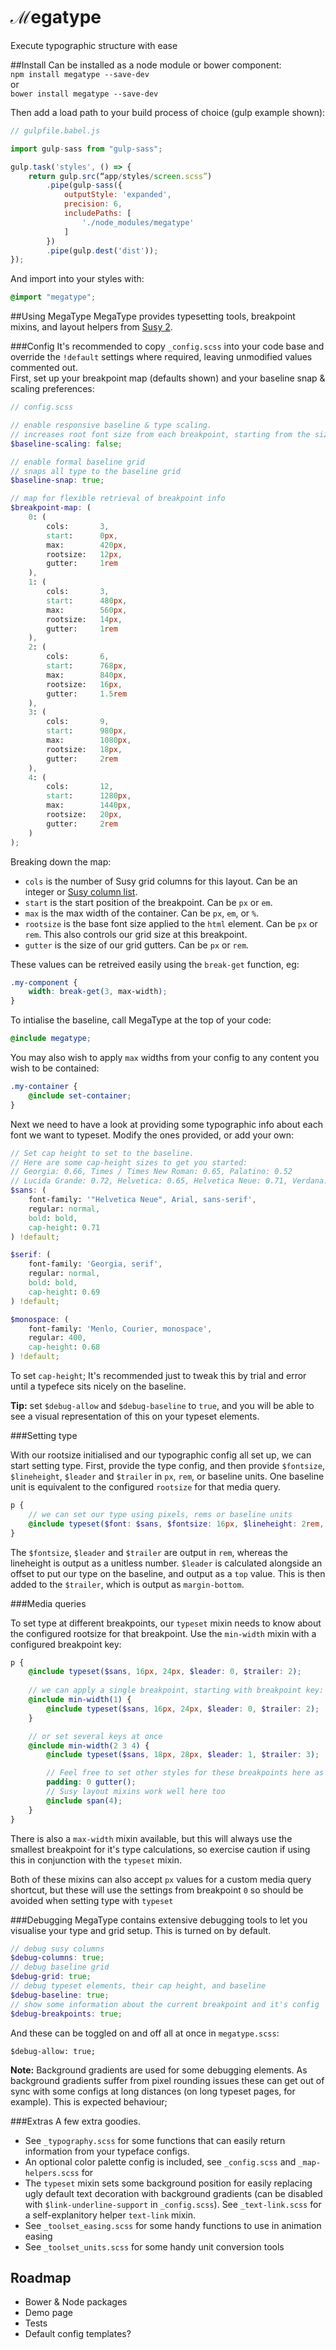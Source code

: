 # ℳegatype
Execute typographic structure with ease    

##Install
Can be installed as a node module or bower component:    
```npm install megatype --save-dev```   
or    
```bower install megatype --save-dev```    

Then add a load path to your build process of choice (gulp example shown):    
```js
// gulpfile.babel.js

import gulp-sass from "gulp-sass";

gulp.task('styles', () => {
    return gulp.src(“app/styles/screen.scss”)
        .pipe(gulp-sass({
            outputStyle: 'expanded',
            precision: 6,
            includePaths: [
                './node_modules/megatype'
            ]
        })
        .pipe(gulp.dest('dist'));
});
```

And import into your styles with:      
```scss
@import "megatype";
```    

##Using MegaType
MegaType provides typesetting tools, breakpoint mixins, and layout helpers from [Susy 2](http://susy.oddbird.net/).    


###Config
It's recommended to copy `_config.scss` into your code base and override the `!default` settings where required, leaving unmodified values commented out.    
First, set up your breakpoint map (defaults shown) and your baseline snap & scaling preferences:    
```scss
// config.scss

// enable responsive baseline & type scaling.
// increases root font size from each breakpoint, starting from the size specified in the rootsizes below
$baseline-scaling: false;

// enable formal baseline grid
// snaps all type to the baseline grid
$baseline-snap: true;

// map for flexible retrieval of breakpoint info
$breakpoint-map: (
    0: (
        cols:       3,
        start:      0px,
        max:        420px,
        rootsize:   12px,
        gutter:     1rem
    ),
    1: (
        cols:       3,
        start:      480px,
        max:        560px,
        rootsize:   14px,
        gutter:     1rem
    ),
    2: (
        cols:       6,
        start:      768px,
        max:        840px,
        rootsize:   16px,
        gutter:     1.5rem
    ),
    3: (
        cols:       9,
        start:      980px,
        max:        1080px,
        rootsize:   18px,
        gutter:     2rem
    ),
    4: (
        cols:       12,
        start:      1280px,
        max:        1440px,
        rootsize:   20px,
        gutter:     2rem
    )
);

```
Breaking down the map:    
- `cols` is the number of Susy grid columns for this layout. Can be an integer or [Susy column list](http://susydocs.oddbird.net/en/latest/settings/#columns).    
- `start` is the start position of the breakpoint. Can be `px` or `em`.    
- `max` is the max width of the container. Can be `px`, `em`, or `%`.   
- `rootsize` is the base font size applied to the `html` element. Can be `px` or `rem`. This also controls our grid size at this breakpoint.     
- `gutter` is the size of our grid gutters. Can be `px` or `rem`.   
    
These values can be retreived easily using the `break-get` function, eg:    
```scss
.my-component {
    width: break-get(3, max-width);
}
```

To intialise the baseline, call MegaType at the top of your code:   
```scss
@include megatype;
```

You may also wish to apply `max` widths from your config to any content you wish to be contained:     
```scss
.my-container {
    @include set-container;
}
```
    
Next we need to have a look at providing some typographic info about each font we want to typeset. Modify the ones provided, or add your own:       
```scss
// Set cap height to set to the baseline.
// Here are some cap-height sizes to get you started:
// Georgia: 0.66, Times / Times New Roman: 0.65, Palatino: 0.52
// Lucida Grande: 0.72, Helvetica: 0.65, Helvetica Neue: 0.71, Verdana: 0.76, Tahoma: 0.76
$sans: (
    font-family: '"Helvetica Neue", Arial, sans-serif',
    regular: normal,
    bold: bold,
    cap-height: 0.71
) !default;

$serif: (
    font-family: 'Georgia, serif',
    regular: normal,
    bold: bold,
    cap-height: 0.69
) !default;

$monospace: (
    font-family: 'Menlo, Courier, monospace',
    regular: 400,
    cap-height: 0.68
) !default;
```
To set `cap-height`; It's recommended just to tweak this by trial and error until a typefece sits nicely on the baseline.    
   
**Tip:** set `$debug-allow` and `$debug-baseline` to `true`, and you will be able to see a visual representation of this on your typeset elements.   


###Setting type

With our rootsize initialised and our typographic config all set up, we can start setting type. First, provide the type config, and then provide `$fontsize`, `$lineheight`, `$leader` and `$trailer` in `px`, `rem`, or baseline units. One baseline unit is equivalent to the configured `rootsize` for that media query.

```scss
p {
    // we can set our type using pixels, rems or baseline units
    @include typeset($font: $sans, $fontsize: 16px, $lineheight: 2rem, $leader: 0, $trailer: 2);
}
```
The `$fontsize`, `$leader` and `$trailer` are output in `rem`, whereas the lineheight is output as a unitless number. 
`$leader` is calculated alongside an offset to put our type on the baseline, and output as a `top` value. This is then added to the `$trailer`, which is output as `margin-bottom`. 


###Media queries

To set type at different breakpoints, our `typeset` mixin needs to know about the configured rootsize for that breakpoint. Use the `min-width` mixin with a configured breakpoint key:

```scss
p {
    @include typeset($sans, 16px, 24px, $leader: 0, $trailer: 2);
    
    // we can apply a single breakpoint, starting with breakpoint key: 1
    @include min-width(1) {
        @include typeset($sans, 16px, 24px, $leader: 0, $trailer: 2);
    }

    // or set several keys at once
    @include min-width(2 3 4) {
        @include typeset($sans, 18px, 28px, $leader: 1, $trailer: 3);

        // Feel free to set other styles for these breakpoints here as well. eg: gutter() mixin is useful for multiple breakpoint media queries
        padding: 0 gutter();
        // Susy layout mixins work well here too
        @include span(4);
    }
}

```

There is also a `max-width` mixin available, but this will always use the smallest breakpoint for it's type calculations, so exercise caution if using this in conjunction with the `typeset` mixin.

Both of these mixins can also accept `px` values for a custom media query shortcut, but these will use the settings from breakpoint `0` so should be avoided when setting type with `typeset`


###Debugging
MegaType contains extensive debugging tools to let you visualise your type and grid setup. This is turned on by default.

```scss
// debug susy columns
$debug-columns: true;
// debug baseline grid
$debug-grid: true;
// debug typeset elements, their cap height, and baseline
$debug-baseline: true;
// show some information about the current breakpoint and it's config
$debug-breakpoints: true;
```

And these can be toggled on and off all at once in `megatype.scss`:   
```
$debug-allow: true;
```

**Note:** Background gradients are used for some debugging elements. As background gradients suffer from pixel rounding issues these can get out of sync with some configs at long distances (on long typeset pages, for example). This is expected behaviour;


###Extras
A few extra goodies.
- See `_typography.scss` for some functions that can easily return information from your typeface configs.
- An optional color palette config is included, see `_config.scss` and `_map-helpers.scss` for 
- The `typeset` mixin sets some background position for easily replacing ugly default text decoration with background gradients (can be disabled with `$link-underline-support` in `_config.scss`). See `_text-link.scss` for a self-explanitory helper `text-link` mixin.
- See `_toolset_easing.scss` for some handy functions to use in animation easing
- See `_toolset_units.scss` for some handy unit conversion tools


## Roadmap
- Bower & Node packages
- Demo page
- Tests
- Default config templates?
